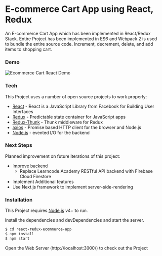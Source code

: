 # E-commerce Cart App using React, Redux

An E-commerce Cart App which has been implemented in React/Redux Stack. Entire Project has been implemented in ES6 and Webpack 2 is used to bundle the entire source code. Increment, decrement, delete, and add items to shopping cart.

### Demo

![Ecommerce Cart React Demo](https://i.imgur.com/RasWNHX.gif)

### Tech

This Project uses a number of open source projects to work properly:

- [React] - React is a JavaScript Library from Facebook for Building User Interfaces
- [Redux] - Predictable state container for JavaScript apps
- [Redux-Thunk] - Thunk middleware for Redux
- [axios] - Promise based HTTP client for the browser and Node.js
- [Node.js] - evented I/O for the backend

### Next Steps

Planned improvement on future iterations of this project:

- Improve backend
  - Replace Learncode.Academy RESTful API backend with Firebase Cloud Firestore
- Implement Additional features
- Use Next.js framework to implement server-side-rendering

### Installation

This Project requires [Node.js](https://nodejs.org/) v4+ to run.

Install the dependencies and devDependencies and start the server.

```sh
$ cd react-redux-ecommerce-app
$ npm install
$ npm start
```

Open the Web Server (http://localhost:3000/) to check out the Project

[react]: https://facebook.github.io/react/
[redux]: https://github.com/reactjs/redux
[node.js]: http://nodejs.org
[semantic ui react]: https://react.semantic-ui.com/
[redux-form]: https://github.com/erikras/redux-form/
[redux-thunk]: https://github.com/gaearon/redux-thunk
[axios]: https://github.com/mzabriskie/axios
